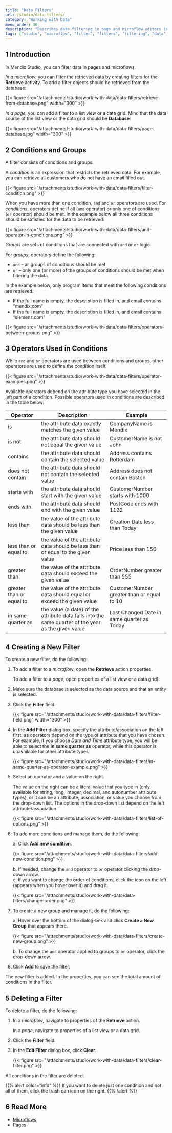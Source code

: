 ```yaml
---
title: "Data Filters"
url: /studio/data-filters/
category: "Working with Data"
menu_order: 40
description: "Describes data filtering in page and microflow editors in Mendix Studio."
tags: ["studio", "microflow", "filter", "filters", "filtering", "data", "data filtering", "retrieve", "page", "xpath", "constraints"]
---
```


## 1 Introduction 

In Mendix Studio, you can filter data in pages and microflows.

*In a microflow*, you can filter the retrieved data by creating filters for the **Retrieve** activity. To add a filter objects should be retrieved from the database:

{{< figure src="/attachments/studio/work-with-data/data-filters/retrieve-from-database.png"   width="300"  >}}

*In a page*, you can add a filter to a list view or a data grid. Mind that the data source of the list view or the data grid should be **Database**: 

{{< figure src="/attachments/studio/work-with-data/data-filters/page-database.jpg"   width="300"  >}}

## 2 Conditions and Groups

A filter consists of conditions and groups. 

A *condition* is an expression that restricts the retrieved data. For example, you can retrieve all customers who do not have an email filled out.

{{< figure src="/attachments/studio/work-with-data/data-filters/filter-condition.png" >}}

When you have more than one condition, `and` and `or` operators are used. For *conditions*, operators define if all (`and` operator) or only one of conditions (`or` operator) should be met. In the example below all three conditions should be satisfied for the data to be retrieved:

{{< figure src="/attachments/studio/work-with-data/data-filters/and-operator-in-conditions.png" >}}

*Groups* are sets of conditions that are connected with `and`  or `or` logic.

For *groups*, operators define the following:

* `and` – all groups of conditions should be met 
* `or` – only one (or more) of the groups of conditions should be met when filtering the data

In the example below, only program items that meet the following conditions are retrieved:

* If the full name is empty, the description is filled in, and email contains "mendix.com"
* If the full name is empty, the description is filled in, and email contains "siemens.com"

{{< figure src="/attachments/studio/work-with-data/data-filters/operators-between-groups.png" >}}

## 3 Operators Used in Conditions

While `and` and `or` operators are used between conditions and groups, other operators are used to define the condition itself.  

{{< figure src="/attachments/studio/work-with-data/data-filters/operator-examples.png" >}}

Available operators depend on the attribute type you have selected in the left part of a condition. Possible operators used in conditions are described in the table below:

| Operator                 | Description                                                  | Example                                    |
| ------------------------ | ------------------------------------------------------------ | ------------------------------------------ |
| is                       | the attribute data exactly matches the given value           | CompanyName is Mendix                      |
| is not                   | the attribute data should not equal the given value          | CustomerName is not John                   |
| contains                 | the attribute data should contain the selected value         | Address contains Rotterdam                 |
| does not contain         | the attribute data should not contain the selected value     | Address does not contain Boston            |
| starts with              | the attribute data should start with the given value         | CustomerNumber starts with 1000            |
| ends with                | the attribute data should end with the given value           | PostCode ends with 1122                    |
| less than                | the value of the attribute data should be less than the given value | Creation Date less than Today              |
| less than or equal to    | the value of the attribute data should be less than or equal to the given value | Price less than 150                        |
| greater than             | the value of the attribute data should exceed the given value | OrderNumber greater than 555               |
| greater than or equal to | the value of the attribute data should equal or exceed the given value | CustomerNumber greater than or equal to 10 |
| in same quarter as       | the value (a date) of the attribute data falls into the same quarter of the year as the given value | Last Changed Date in same quarter as Today |

## 4 Creating a New Filter

To create a new filter, do the following:

1. To add a filter to a *microflow*, open the **Retrieve** action properties. 

    To add a filter to a *page*, open properties of a list view or a data grid).

2. Make sure the database is selected as the data source and that an entity is selected.

2. Click the **Filter** field.

    {{< figure src="/attachments/studio/work-with-data/data-filters/filter-field.png"   width="300"  >}}

3. In the **Add Filter** dialog box, specify the attribute/association on the left first, as operators depend on the type of attribute that you have chosen. For example, if you choose *Date and Time* attribute type, you will be able to select the **in same quarter as** operator, while this operator is unavailable for other attribute types. 

    {{< figure src="/attachments/studio/work-with-data/data-filters/in-same-quarter-as-operator-example.png" >}}

4. Select an operator and a value on the right. 

    The value on the right can be a literal value that you type in (only available for string, long, integer, decimal, and autonumber attribute types), or it can be an attribute, association, or value you choose from the drop-down list. The options in the drop-down list depend on the left attribute/association. 

    {{< figure src="/attachments/studio/work-with-data/data-filters/list-of-options.png" >}}

5. To add more conditions and manage them, do the following: <br/>

    a. Click **Add new condition**. <br/>

    {{< figure src="/attachments/studio/work-with-data/data-filters/add-new-condition.png" >}}<br/>

    b. If needed, change the `and` operator to `or` operator clicking the drop-down arrow. <br/>
    c.  If you want to change the order of conditions, click the icon on the left (appears when you hover over it) and drag it.<br/>

    {{< figure src="/attachments/studio/work-with-data/data-filters/change-order.png" >}}<br/>

6. To create a new group and manage it, do the following: <br/>

    a.  Hover over the bottom of the dialog-box and click **Create a New Group** that appears there.<br/>

    {{< figure src="/attachments/studio/work-with-data/data-filters/create-new-group.png" >}}<br/>

    b. To change the `and` operator applied to groups to `or` operator, click the drop-down arrow. 

7. Click **Add** to save the filter.

The new filter is added. In the properties, you can see the total amount of conditions in the filter.

## 5 Deleting a Filter

To delete a filter, do the following:

1. In a *microflow*, navigate to properties of the **Retrieve** action. 

    In a *page*, navigate to properties of a list view or a data grid.

2. Click the **Filter** field.

3. In the **Edit Filter** dialog box, click **Clear**. 

    {{< figure src="/attachments/studio/work-with-data/data-filters/clear-filter.png" >}}

All conditions in the filter are deleted.

{{% alert color="info" %}}
If you want to delete just one condition and not all of them, click the trash can icon on the right. 
{{% /alert %}}

## 6 Read More

* [Microflows](/studio/microflows/)
* [Pages](/studio/page-editor/)
